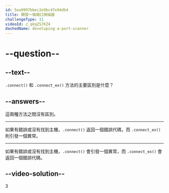 ```yaml
---
id: 5ea9997bbec2e9bc47e94db4
title: 開發一個端口掃描器
challengeType: 11
videoId: z_qkqZS7KZ4
dashedName: developing-a-port-scanner
---
```


# --question--

## --text--

`.connect()` 和 `.connect_ex()` 方法的主要區別是什麼？

## --answers--

這兩種方法之間沒有區別。

---

如果有錯誤或沒有找到主機，`.connect()` 返回一個錯誤代碼，而 `.connect_ex()` 則引發一個異常。

---

如果有錯誤或沒有找到主機，`.connect()` 會引發一個異常，而 `.connect_ex()` 會返回一個錯誤代碼。

## --video-solution--

3


